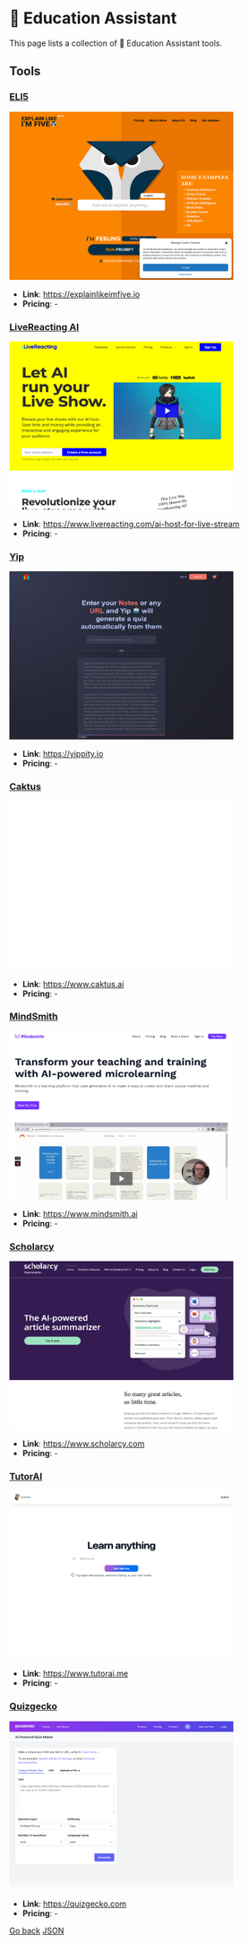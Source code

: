 # 🏫 Education Assistant

This page lists a collection of 🏫 Education Assistant tools.

## Tools

### [ELI5](https://explainlikeimfive.io)
<a href="https://explainlikeimfive.io">
   <img src="media/ELI5.png" width="400" height="300">
</a>
 
- **Link**: https://explainlikeimfive.io
- **Pricing**: -

### [LiveReacting AI](https://www.livereacting.com/ai-host-for-live-stream)
<a href="https://www.livereacting.com/ai-host-for-live-stream">
   <img src="media/LiveReacting AI.png" width="400" height="300">
</a>
 
- **Link**: https://www.livereacting.com/ai-host-for-live-stream
- **Pricing**: -

### [Yip](https://yippity.io)
<a href="https://yippity.io">
   <img src="media/Yip.png" width="400" height="300">
</a>
 
- **Link**: https://yippity.io
- **Pricing**: -

### [Caktus](https://www.caktus.ai)
<a href="https://www.caktus.ai">
   <img src="media/Caktus.png" width="400" height="300">
</a>
 
- **Link**: https://www.caktus.ai
- **Pricing**: -

### [MindSmith](https://www.mindsmith.ai)
<a href="https://www.mindsmith.ai">
   <img src="media/MindSmith.png" width="400" height="300">
</a>
 
- **Link**: https://www.mindsmith.ai
- **Pricing**: -

### [Scholarcy](https://www.scholarcy.com)
<a href="https://www.scholarcy.com">
   <img src="media/Scholarcy.png" width="400" height="300">
</a>
 
- **Link**: https://www.scholarcy.com
- **Pricing**: -

### [TutorAI](https://www.tutorai.me)
<a href="https://www.tutorai.me">
   <img src="media/TutorAI.png" width="400" height="300">
</a>
 
- **Link**: https://www.tutorai.me
- **Pricing**: -

### [Quizgecko](https://quizgecko.com)
<a href="https://quizgecko.com">
   <img src="media/Quizgecko.png" width="400" height="300">
</a>
 
- **Link**: https://quizgecko.com
- **Pricing**: -


[Go back](../README.md) [JSON](json/Education.json)